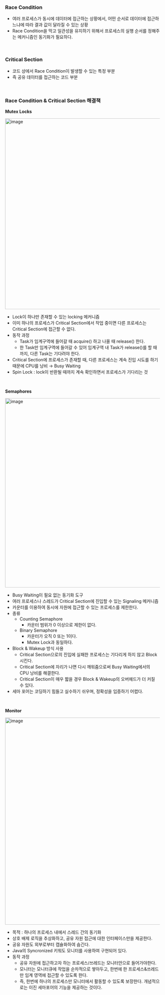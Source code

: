 ### Race Condition

- 여러 프로세스가 동시에 데이터에 접근하는 상황에서, 어떤 순서로 데이터에 접근하느냐에 따라 결과 값이 달라질 수 있는 상황
- Race Condition을 막고 일관성을 유지하기 위해서 프로세스의 실행 순서를 정해주는 메커니즘인 동기화가 필요하다.

<br/>

### Critical Section

- 코드 상에서 Race Condition이 발생할 수 있는 특정 부분
- 즉 공유 데이터를 접근하는 코드 부분

<br/>

### Race Condition & Critical Section 해결책

**Mutex Locks**

<img width="622" alt="image" src="https://github.com/SoftwareMaestro-Backend-Study/cs-study/assets/71378475/f1eadb77-9896-4c4a-86cf-489820dcfa1f">

- Lock이 하나만 존재할 수 있는 locking 메커니즘
- 이미 하나의 프로세스가 Critical Section에서 작업 중이면 다른 프로세스는 Critical Section에 접근할 수 없다.
- 동작 과정
    - Task가 임계구역에 들어갈 때 acquire() 하고 나올 때 release() 한다.
    - 한 Task만 임계구역에 들어갈 수 있어 임계구역 내 Task가 release()를 할 때까지, 다른 Task는 기다려야 한다.
- Critical Section에 프로세스가 존재할 때, 다른 프로세스는 계속 진입 시도를 하기 때문에 CPU를 낭비 → Busy Waiting
- Spin Lock : lock이 반환될 때까지 계속 확인하면서 프로세스가 기다리는 것

<br/>

**Semaphores**

<img width="617" alt="image" src="https://github.com/SoftwareMaestro-Backend-Study/cs-study/assets/71378475/7c2f1243-90cd-4cc6-8c5c-81706f3913a3">

- Busy Waiting이 필요 없는 동기화 도구
- 여러 프로세스나 스레드가 Critical Section에 진입할 수 있는 Signaling 메커니즘
- 카운터를 이용하여 동시에 자원에 접근할 수 있는 프로세스를 제한한다.
- 종류
    - Counting Semaphore
        - 카운터 범위가 0 이상으로 제한이 없다.
    - Binary Semaphore
        - 카운터가 오직 0 또는 1이다.
        - Mutex Lock과 동일하다.
- Block & Wakeup 방식 사용
    - Critical Section으로의 진입에 실패한 프로세스는 기다리게 하지 않고 Block 시킨다.
    - Critical Section에 자리가 나면 다시 깨워줌으로써 Busy Waiting에서의 CPU 낭비를 해결한다.
    - Critical Section이 매우 짧을 경우 Block & Wakeup의 오버헤드가 더 커질 수 있다.
- 세마 포어는 코딩하기 힘들고 실수하기 쉬우며, 정확성을 입증하기 어렵다.

<br/>

**Monitor**

<img width="675" alt="image" src="https://github.com/SoftwareMaestro-Backend-Study/cs-study/assets/71378475/f7aa37bf-3ddf-4d93-926b-66316fd71701">

- 목적 : 하나의 프로세스 내에서 스레드 간의 동기화
- 상호 배제 로직을 추상화하고, 공유 자원 접근에 대한 인터페이스만을 제공한다.
- 공유 자원도 외부로부터 캡슐화하여 숨긴다.
- Java의 Syncronized 키워도 모니터를 사용하여 구현되어 있다.
- 동작 과정
    - 공유 자원에 접근하고자 하는 프로세스/쓰레드는 모니터안으로 들어가야한다.
    - 모니터는 모니터큐에 작업을 순차적으로 쌓아두고, 한번에 한 프로세스&쓰레드만 임계 영역에 접근할 수 있도록 한다.
    - 즉, 한번에 하나의 프로세스만 모니터에서 활동할 수 있도록 보장한다. 개념적으로는 이진 세마포어의 기능을 제공하는 것이다.
